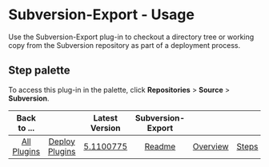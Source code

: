 
# Subversion-Export - Usage

Use the Subversion-Export plug-in to checkout a directory tree or working copy from the Subversion repository as part of a deployment process.


## **Step palette**

To access this plug-in in the palette, click **Repositories** > **Source** > **Subversion**.


|Back to ...||Latest Version|Subversion-Export ||||
| :---: | :---: | :---: | :---: | :---: | :---: | :---: |
|[All Plugins](../../index.md)|[Deploy Plugins](../README.md)|[5.1100775](https://raw.githubusercontent.com/UrbanCode/IBM-UCD-PLUGINS/main/files/Subversion-export/Subversion-export-5.1100775.zip)|[Readme](README.md)|[Overview](overview.md)|[Steps](steps.md)|[Downloads](downloads.md)|
